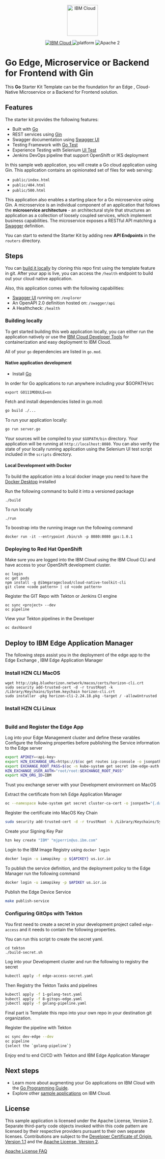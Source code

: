 <p align="center">
    <a href="http://kitura.io/">
        <img src="https://landscape.cncf.io/logos/ibm-member.svg" height="100" alt="IBM Cloud">
    </a>
</p>


<p align="center">
    <a href="https://cloud.ibm.com">
    <img src="https://img.shields.io/badge/IBM%20Cloud-powered-blue.svg" alt="IBM Cloud">
    </a>
    <img src="https://img.shields.io/badge/platform-go-lightgrey.svg?style=flat" alt="platform">
    <img src="https://img.shields.io/badge/license-Apache2-blue.svg?style=flat" alt="Apache 2">
</p>

# Go Edge, Microservice or Backend for Frontend with Gin

This **Go** Starter Kit Template can be the foundation for an Edge , Cloud-Native Microservice or a Backend for Frontend solution.

## Features

The starter kit provides the following features:

- Built with [Go](https://golang.org/dl/)
- REST services using [Gin](https://github.com/gin-gonic/gin)
- Swagger documentation using [Swagger UI](https://swagger.io/docs/open-source-tools/swagger-ui/usage/installation/)
- Testing Framework with [Go Test](https://golang.org/pkg/testing/)
- Experience Testing with Selenium [UI Test](scripts/README.md)
- Jenkins DevOps pipeline that support OpenShift or IKS deployment

In this sample web application, you will create a Go cloud application using Gin. This application contains an opinionated set of files for web serving:

- `public/index.html`
- `public/404.html`
- `public/500.html`

This application also enables a starting place for a Go microservice using Gin. A microservice is an individual component of an application that follows the **microservice architecture** - an architectural style that structures an application as a collection of loosely coupled services, which implement business capabilities. The microservice exposes a RESTful API matching a [Swagger](http://swagger.io) definition.

You can start to extend the Starter Kit by adding new **API Endpoints** in the `routers` directory.

## Steps

You can [build it locally](#building-locally) by cloning this repo first using the template feature in git. After your app is live, you can access the `/health` endpoint to build out your cloud native application.

Also, this application comes with the following capabilities:
- [Swagger UI](http://swagger.io/swagger-ui/) running on: `/explorer`
- An OpenAPI 2.0 definition hosted on: `/swagger/api`
- A Healthcheck: `/health`

### Building locally

To get started building this web application locally, you can either run the application natively or use the [IBM Cloud Developer Tools](https://cloud.ibm.com/docs/cli?topic=cloud-cli-getting-started) for containerization and easy deployment to IBM Cloud.

All of your `go` dependencies are listed in `go.mod`.

#### Native application development

- Install [Go](https://golang.org/dl/)

In order for Go applications to run anywhere including your $GOPATH/src
```
export GO111MODULE=on
```

Fetch and install dependencies listed in go.mod:
```bash
go build ./...
```

To run your application locally:
```bash
go run server.go
```

Your sources will be compiled to your `$GOPATH/bin` directory. Your application will be running at `http://localhost:8080`. You can also verify the state of your locally running application using the Selenium UI test script included in the `scripts` directory.


#### Local Development with Docker

To build the application into a local docker image you need to have the [Docker Desktop](https://www.docker.com/products/docker-desktop) installed  

Run the following command to build it into a versioned package 
```
./build
```
To run locally 
```
./run
```

To boostrap into the running image run the following command 
```
docker run -it --entrypoint /bin/sh -p 8080:8080 gps:1.0.1
```

### Deploying to Red Hat OpenShift 

Make sure you are logged into the IBM Cloud using the IBM Cloud CLI and have access 
to your OpenShift development cluster.

```$bash
oc login
oc get pods
npm install -g @ibmgaragecloud/cloud-native-toolkit-cli
git clone <code pattern> | cd <code pattern>

```

Register the GIT Repo with Tekton or Jenkins CI engine 
```$bash
oc sync <project> --dev
oc pipeline 
```

View your Tekton pipelines in the Developer 

```bash
oc dashboard
```

## Deploy to IBM Edge Application Manager

The following steps assist you in the deployment of the edge app to the Edge Exchange , IBM Edge Application Manager 

### Install HZN CLI MacOS

```
wget http://pkg.bluehorizon.network/macos/certs/horizon-cli.crt
sudo security add-trusted-cert -d -r trustRoot -k /Library/Keychains/System.keychain horizon-cli.crt
sudo installer -pkg horizon-cli-2.24.18.pkg -target / -allowUntrusted
```
### Install HZN CLi Linux

```bash


```
### Build and Register the Edge App 
Log into your Edge Management cluster and define these varables
Configure the following properties before publishing the Service information to the Edge server

```bash
export APIKEY=<api-key>
export HZN_EXCHANGE_URL=https://$(oc get routes icp-console -o jsonpath='{.spec.host}' -n kube-system)/edge-exchange/v1
export EXCHANGE_ROOT_PASS=$(oc -n kube-system get secret ibm-edge-auth -o jsonpath="{.data.exchange-root-pass}" | base64 --decode)
HZN_EXCHANGE_USER_AUTH="root/root:$EXCHANGE_ROOT_PASS"
export HZN_ORG_ID=IBM
```

Trust you exchange server with your Development environment on MacOS

Extract the certificate from teh Edge Application Manager

```bash
oc --namespace kube-system get secret cluster-ca-cert -o jsonpath="{.data['tls\.crt']}" | base64 --decode > /tmp/icp-ca.crt
```

Register the certificate into MacOS Key Chain

```bash
sudo security add-trusted-cert -d -r trustRoot -k /Library/Keychains/System.keychain /tmp/icp-ca.crt
```

Create your Signing Key Pair

```bash
hzn key create "IBM" "mjperrin@us.ibm.com"
```

Login to the IBM Image Registry using `docker login`
```bash
docker login -u iamapikey -p ${APIKEY} us.icr.io
```

To publish the service definition, and the deployment policy to the Edge Manager run the following command

```bash
docker login -u iamapikey -p $APIKEY us.icr.io
```

Publish the Edge Device Service

```bash
make publish-service
```

### Configuring GitOps with Tekton

You first need to create a secret in your development project called `edge-access` and it needs to contain
the following properties. 

You can run this script to create the secret yaml.

```
cd tekton
./build-secret.sh
``` 

Log into your Development cluster and run the following to registry the secret

```bash
kubectl apply -f edge-access-secret.yaml
```

Then Registry the Tekton Tasks and pipelines

```bash
kubectl apply -f 1-golang-test.yaml
kubectl apply -f 8-gitops-edge.yaml
jubectl apply -f golang-pipeline.yaml
```

Final part is Template this repo into your own repo in your destination git organization.

Register the pipeline with Tekton
```bash
oc sync dev-edge --dev
oc pipeline
{select the `golang-pipeline`}
```

Enjoy end to end CI/CD with Tekton and IBM Edge Application Manager

## Next steps
* Learn more about augmenting your Go applications on IBM Cloud with the [Go Programming Guide](https://cloud.ibm.com/docs/go?topic=go-getting-started).
* Explore other [sample applications](https://cloud.ibm.com/developer/appservice/starter-kits) on IBM Cloud.

## License

This sample application is licensed under the Apache License, Version 2. Separate third-party code objects invoked within this code pattern are licensed by their respective providers pursuant to their own separate licenses. Contributions are subject to the [Developer Certificate of Origin, Version 1.1](https://developercertificate.org/) and the [Apache License, Version 2](https://www.apache.org/licenses/LICENSE-2.0.txt).

[Apache License FAQ](https://www.apache.org/foundation/license-faq.html#WhatDoesItMEAN)

